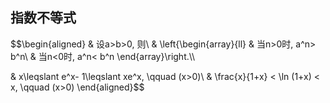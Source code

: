 ## 指数不等式
$$\begin{aligned}
& 设a>b>0, 则\\
& \left\{\begin{array}{ll}
& 当n>0时, a^n> b^n\\
& 当n<0时, a^n< b^n
\end{array}\right.\\\\

& x\leqslant e^x- 1\leqslant xe^x, \qquad (x>0)\\
& \frac{x}{1+x} < \ln (1+x) < x, \qquad (x>0)
\end{aligned}$$
